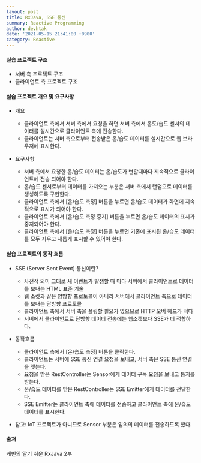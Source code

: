 ```yaml
---
layout: post
title: RxJava, SSE 통신
summary: Reactive Programming
author: devhtak
date: '2021-05-15 21:41:00 +0900'
category: Reactive
---
```


#### 실습 프로젝트 구조

- 서버 측 프로젝트 구조
- 클라이언트 측 프로젝트 구조

#### 실습 프로젝트 개요 및 요구사항

- 개요
  - 클라이언트 측에서 서버 측에서 요청을 하면 서버 측에서 온도/습도 센서의 데이터를 실시간으로 클라이언트 측에 전송한다.
  - 클라이언트는 서버 측으로부터 전송받은 온/습도 데이터를 실시간으로 웹 브라우저에 표시한다.
  
- 요구사항
  - 서버 측에서 요청한 온/습도 데이터는 온/습도가 변할때마다 지속적으로 클라이언트에 전송 되어야 한다.
  - 온/습도 센서로부터 데이터를 가져오는 부분은 서버 측에서 랜덤으로 데이터를 생성하도록 구현한다.
  - 클라이언트 측에서 [온/습도 측정] 버튼을 누르면 온/습도 데이터가 화면에 지속적으로 표시가 되어야 한다.
  - 클라이언트 측에서 [온/습도 측정 중지] 버튼을 누르면 온/습도 데이터의 표시가 중지되어야 한다.
  - 클라이언트 측에서 [온/습도 측정] 버튼을 누르면 기존에 표시된 온/습도 데이터를 모두 지우고 새롭게 표시할 수 있어야 한다.
  
#### 실습 프로젝트의 동작 흐름

- SSE (Server Sent Event) 통신이란?
  - 사전적 의미 그대로 새 이벤트가 발생할 때 마다 서버에서 클라이언트로 데이터를 보내는 HTML 표준 기술
  - 웹 소켓과 같은 양방향 프로토콜이 아니라 서버에서 클라이언트 측으로 데이터를 보내는 단방향 프로토콜
  - 클라이언트 측에서 서버 측을 폴링할 필요가 없으므로 HTTP 오버 헤드가 적다
  - 서버에서 클라이언트로 단방향 데이터 전송에는 웹소켓보다 SSE가 더 적합하다.
  
- 동작흐름
  - 클라이언트 측에서 \[온/습도 측정] 버튼을 클릭한다.
  - 클라이언트는 서버에 SSE 통신 연결 요청을 보내고, 서버 측은 SSE 통신 연결을 맺는다.
  - 요청을 받은 RestController는 Sensor에게 데이터 구독 요청을 보내고 통지를 받는다.
  - 온/습도 데이터를 받은 RestController는 SSE Emitter에게 데이터를 전달한다.
  - SSE Emitter는 클라이언트 측에 데이터를 전송하고 클라이언트 측에 온/습도 데이터를 표시한다.

- 참고: IoT 프로젝트가 아니므로 Sensor 부분은 임의의 데이터를 전송하도록 했다.

#### 출처

케빈의 알기 쉬운 RxJava 2부


